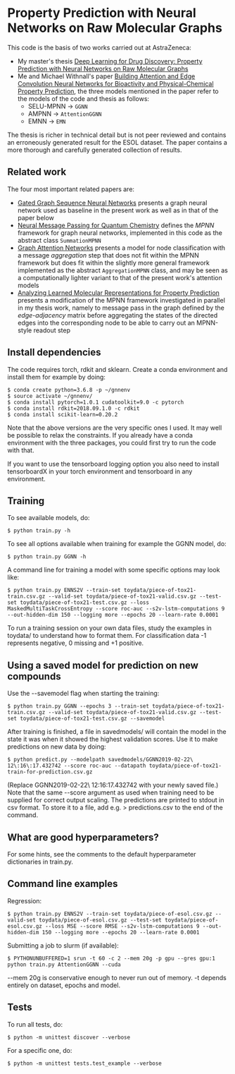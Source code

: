 # Property Prediction with Neural Networks on Raw Molecular Graphs

This code is the basis of two works carried out at AstraZeneca:

* My master's thesis [Deep Learning for Drug Discovery: Property Prediction with Neural Networks on Raw Molecular Graphs](https://odr.chalmers.se/handle/20.500.12380/256629?locale=en)
* Me and Michael Withnall's paper [Building Attention and Edge Convolution Neural Networks for Bioactivity and Physical-Chemical Property Prediction](https://chemrxiv.org/articles/Building_Attention_and_Edge_Convolution_Neural_Networks_for_Bioactivity_and_Physical-Chemical_Property_Prediction/9873599), the three models mentioned in the paper refer to the models of the code and thesis as follows:
  * SELU-MPNN -> `GGNN`
  * AMPNN -> `AttentionGGNN`
  * EMNN -> `EMN`

The thesis is richer in technical detail but is not peer reviewed and contains an erroneously generated result for the ESOL dataset. The paper contains a more thorough and carefully generated collection of results.


## Related work

The four most important related papers are:

* [Gated Graph Sequence Neural Networks](https://arxiv.org/abs/1511.05493) presents a graph neural network used as baseline in the present work as well as in that of the paper below
* [Neural Message Passing for Quantum Chemistry](https://arxiv.org/abs/1704.01212) defines the *MPNN* framework for graph neural networks, implemented in this code as the abstract class `SummationMPNN`
* [Graph Attention Networks](https://arxiv.org/abs/1710.10903) presents a model for node classification with a message *aggregation* step that does not fit within the MPNN framework but does fit within the slightly more general framework implemented as the abstract `AggregationMPNN` class, and may be seen as a computationally lighter variant to that of the present work's attention models
* [Analyzing Learned Molecular Representations for Property Prediction](https://arxiv.org/abs/1904.01561) presents a modification of the MPNN framework investigated in parallel in my thesis work, namely to message pass in the graph defined by the *edge-adjacency* matrix before aggregating the states of the directed edges into the corresponding node to be able to carry out an MPNN-style readout step


## Install dependencies

The code requires torch, rdkit and sklearn. Create a conda environment and install them for example by doing:

    $ conda create python=3.6.8 -p ~/gnnenv
    $ source activate ~/gnnenv/
    $ conda install pytorch=1.0.1 cudatoolkit=9.0 -c pytorch
    $ conda install rdkit=2018.09.1.0 -c rdkit
    $ conda install scikit-learn=0.20.2

Note that the above versions are the very specific ones I used. It may well be possible to relax the constraints. If you already have a conda environment with the three packages, you could first try to run the code with that.

If you want to use the tensorboard logging option you also need to install tensorboardX in your torch environment and tensorboard in any environment.


## Training

To see available models, do:

    $ python train.py -h

To see all options available when training for example the GGNN model, do:

    $ python train.py GGNN -h

A command line for training a model with some specific options may look like:

    $ python train.py ENNS2V --train-set toydata/piece-of-tox21-train.csv.gz --valid-set toydata/piece-of-tox21-valid.csv.gz --test-set toydata/piece-of-tox21-test.csv.gz --loss MaskedMultiTaskCrossEntropy --score roc-auc --s2v-lstm-computations 9 --out-hidden-dim 150 --logging more --epochs 20 --learn-rate 0.0001

To run a training session on your own data files, study the examples in toydata/ to understand how to format them. For classification data -1 represents negative, 0 missing and +1 positive.


## Using a saved model for prediction on new compounds

Use the --savemodel flag when starting the training:

    $ python train.py GGNN --epochs 3 --train-set toydata/piece-of-tox21-train.csv.gz --valid-set toydata/piece-of-tox21-valid.csv.gz --test-set toydata/piece-of-tox21-test.csv.gz --savemodel

After training is finished, a file in savedmodels/ will contain the model in the state it was when it showed the highest validation scores. Use it to make predictions on new data by doing:

    $ python predict.py --modelpath savedmodels/GGNN2019-02-22\ 12\:16\:17.432742 --score roc-auc --datapath toydata/piece-of-tox21-train-for-prediction.csv.gz

(Replace GGNN2019-02-22\ 12\:16\:17.432742 with your newly saved file.) Note that the same --score argument as used when training need to be supplied for correct output scaling. The predictions are printed to stdout in csv format. To store it to a file, add e.g. > predictions.csv to the end of the command.


## What are good hyperparameters?

For some hints, see the comments to the default hyperparameter dictionaries in train.py.


## Command line examples

Regression:

    $ python train.py ENNS2V --train-set toydata/piece-of-esol.csv.gz --valid-set toydata/piece-of-esol.csv.gz --test-set toydata/piece-of-esol.csv.gz --loss MSE --score RMSE --s2v-lstm-computations 9 --out-hidden-dim 150 --logging more --epochs 20 --learn-rate 0.0001

Submitting a job to slurm (if available):

    $ PYTHONUNBUFFERED=1 srun -t 60 -c 2 --mem 20g -p gpu --gres gpu:1 python train.py AttentionGGNN --cuda

--mem 20g is conservative enough to never run out of memory. -t depends entirely on dataset, epochs and model.


## Tests

To run all tests, do:

    $ python -m unittest discover --verbose

For a specific one, do:

    $ python -m unittest tests.test_example --verbose

